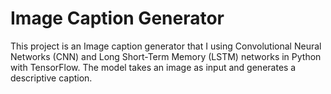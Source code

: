 # Image Caption Generator

This project is an Image caption generator that I using Convolutional Neural Networks (CNN) and Long Short-Term Memory (LSTM) networks in Python with TensorFlow. The model takes an image as input and generates a descriptive caption.
